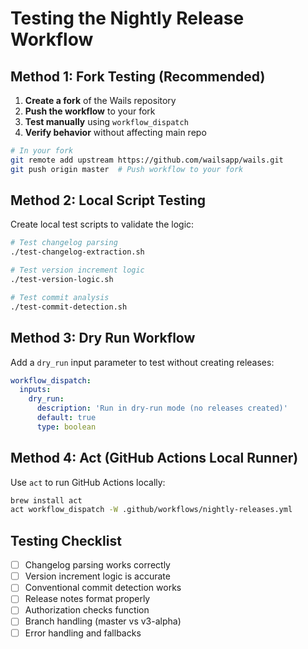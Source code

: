 # Testing the Nightly Release Workflow

## Method 1: Fork Testing (Recommended)

1. **Create a fork** of the Wails repository
2. **Push the workflow** to your fork
3. **Test manually** using `workflow_dispatch`
4. **Verify behavior** without affecting main repo

```bash
# In your fork
git remote add upstream https://github.com/wailsapp/wails.git
git push origin master  # Push workflow to your fork
```

## Method 2: Local Script Testing

Create local test scripts to validate the logic:

```bash
# Test changelog parsing
./test-changelog-extraction.sh

# Test version increment logic  
./test-version-logic.sh

# Test commit analysis
./test-commit-detection.sh
```

## Method 3: Dry Run Workflow

Add a `dry_run` input parameter to test without creating releases:

```yaml
workflow_dispatch:
  inputs:
    dry_run:
      description: 'Run in dry-run mode (no releases created)'
      default: true
      type: boolean
```

## Method 4: Act (GitHub Actions Local Runner)

Use `act` to run GitHub Actions locally:

```bash
brew install act
act workflow_dispatch -W .github/workflows/nightly-releases.yml
```

## Testing Checklist

- [ ] Changelog parsing works correctly
- [ ] Version increment logic is accurate  
- [ ] Conventional commit detection works
- [ ] Release notes format properly
- [ ] Authorization checks function
- [ ] Branch handling (master vs v3-alpha)
- [ ] Error handling and fallbacks